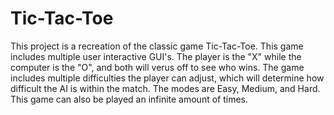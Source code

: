 # Tic-Tac-Toe

This project is a recreation of the classic game Tic-Tac-Toe. This game includes multiple user interactive GUI's. The player is the "X" while the computer is the "O", and both will verus off to see who wins. The game includes multiple difficulties the player can adjust, which will determine how difficult the AI is within the match. The modes are Easy, Medium, and Hard. This game can also be played an infinite amount of times. 
